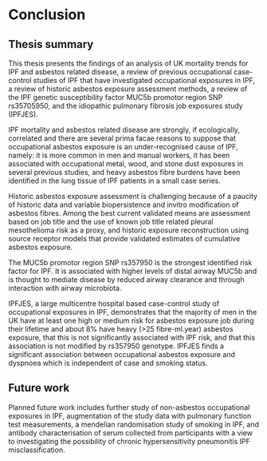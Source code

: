 # Conclusion

<!-- 
A chapter that concludes the thesis by summarising the learning points
and outlining future areas for research
-->

## Thesis summary

This thesis presents the findings of an analysis of UK mortality trends for IPF and asbestos related disease, a review of previous occupational case-control studies of IPF that have investigated occupational exposures in IPF, a review of historic asbestos exposure assessment methods, a review of the IPF genetic susceptibility factor MUC5b promotor region SNP rs35705950, and the idiopathic pulmonary fibrosis job exposures study (IPFJES).

IPF mortality and asbestos related disease are strongly, if ecologically, correlated and there are several prima facae reasons to suppose that occupational asbestos exposure is an under-recognised cause of IPF, namely: it is more common in men and manual workers, it has been associated with occupational metal, wood, and stone dust exposures in several previous studies, and heavy asbestos fibre burdens have been identified in the lung tissue of IPF patients in a small case series. 

Historic asbestos exposure assessment is challenging because of a paucity of historic data and variable biopersistence and invitro modification of asbestos fibres. Among the best current validated means are assessment based on job title and the use of known job title related pleural mesothelioma risk as a proxy, and historic exposure reconstruction using source receptor models that provide validated estimates of cumulative asbestos exposure.

The MUC5b promotor region SNP rs357950 is the strongest identified risk factor for IPF. It is associated with higher levels of distal airway MUC5b and is thought to mediate disease by reduced airway clearance and through interaction with airway microbiota.  

IPFJES, a large multicentre hospital based case-control study of occupational exposures in IPF, demonstrates that the majority of men in the UK have at least one high or medium risk for asbestos exposure job during their lifetime and about 8% have heavy (>25 fibre-ml.year) asbestos exposure, that this is not significantly associated with IPF risk, and that this association is not modified by rs357950 genotype. IPFJES finds a significant association between occupational asbestos exposure and dyspnoea which is independent of case and smoking status.

## Future work

Planned future work includes further study of non-asbestos occupational exposures in IPF, augmentation of the study data with pulmonary function test measurements, a mendelian randomisation study of smoking in IPF, and antibody characterisation of serum collected from participants with a view to investigating the possibility of chronic hypersensitivity pneumonitis IPF misclassification.


